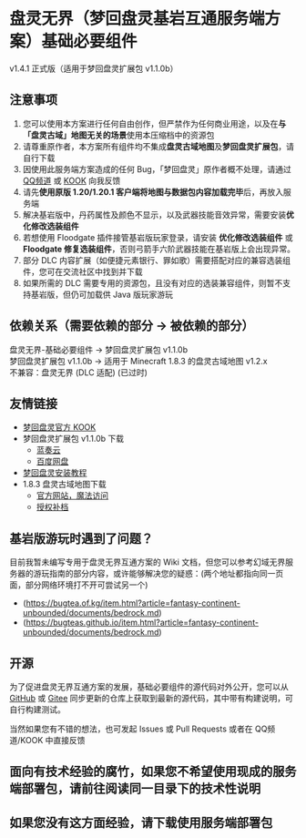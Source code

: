 # 盘灵无界（梦回盘灵基岩互通服务端方案）基础必要组件
v1.4.1 正式版（适用于梦回盘灵扩展包 v1.1.0b）

## 注意事项

1. 您可以使用本方案进行任何自由创作，但严禁作为任何商业用途，以及在**与「盘灵古域」地图无关的场景**使用本压缩档中的资源包
2. 请尊重原作者，本方案所有组件均不集成**盘灵古域地图**及**梦回盘灵扩展包**，请自行下载
3. 因使用此服务端方案造成的任何 Bug，「梦回盘灵」原作者概不处理，请通过 [QQ频道](https://pd.qq.com/s/v8t170qb) 或 [KOOK](https://kook.vip/KJ7Zlx) 向我反馈
4. 请先**使用原版 1.20/1.20.1 客户端将地图与数据包内容加载完毕**后，再放入服务端
5. 解决基岩版中，丹药属性及颜色不显示，以及武器技能音效异常，需要安装**优化修改选装组件**
6. 若想使用 Floodgate 插件接管基岩版玩家登录，请安装 **优化修改选装组件** 或 **Floodgate 修复选装组件**，否则弓箭手六阶武器技能在基岩版上会出现异常。
7. 部分 DLC 内容扩展（如便捷元素银行、罪如歌）需要搭配对应的兼容选装组件，您可在交流社区中找到并下载
8. 如果所需的 DLC 需要专用的资源包，且没有对应的选装兼容组件，则暂不支持基岩版，但仍可加载供 Java 版玩家游玩



## 依赖关系（需要依赖的部分 -> 被依赖的部分）

盘灵无界-基础必要组件 -> 梦回盘灵扩展包 v1.1.0b  
梦回盘灵扩展包 v1.1.0b -> 适用于 Minecraft 1.8.3 的盘灵古域地图 v1.2.x  
不兼容：盘灵无界 (DLC 适配) (已过时)  



## 友情链接

- [梦回盘灵官方 KOOK](https://kook.top/9Mr5ZG)
- 梦回盘灵扩展包 v1.1.0b 下载
  - [蓝奏云](https://wwrc.lanzoub.com/iZYK8149zyod)
  - [百度网盘](https://pan.baidu.com/s/1y5NuvDD6APhsDcx10VkDBQ?pwd=plgy)
- [梦回盘灵安装教程](https://www.bilibili.com/video/bv14Q4y127wv)
- 1.8.3 盘灵古域地图下载
  - [官方网站，魔法访问](http://pan-gu-continent.blogspot.tw/)
  - [授权补档](https://tieba.baidu.com/p/6132497097)



## 基岩版游玩时遇到了问题？

目前我暂未编写专用于盘灵无界互通方案的 Wiki 文档，但您可以参考幻域无界服务器的游玩指南的部分内容，或许能够解决您的疑惑：(两个地址都指向同一页面，部分网络环境打不开可尝试另一个)
- (https://bugtea.of.kg/item.html?article=fantasy-continent-unbounded/documents/bedrock.md)
- (https://bugteas.github.io/item.html?article=fantasy-continent-unbounded/documents/bedrock.md)



## 开源

为了促进盘灵无界互通方案的发展，基础必要组件的源代码对外公开，您可以从 [GitHub](https://github.com/BUGTeas/panling-pcub) 或 [Gitee](https://gitee.com/BugTeaON/panling-pcub) 同步更新的仓库上获取到最新的源代码，其中带有构建说明，可自行构建测试。

当然如果您有不错的想法，也可发起 Issues 或 Pull Requests 或者在 QQ频道/KOOK 中直接反馈



## 面向有技术经验的腐竹，如果您不希望使用现成的服务端部署包，请前往阅读同一目录下的技术性说明
## 如果您没有这方面经验，请下载使用服务端部署包